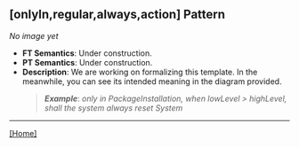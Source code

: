 ## [onlyIn,regular,always,action] Pattern
_No image yet_
 * **FT Semantics**: Under construction.
 * **PT Semantics**: Under construction.
 * **Description**: We are working on formalizing this template. In the meanwhile, you can see its intended meaning in the diagram provided.
   > **_Example_**: _only in PackageInstallation,  when lowLevel > highLevel, shall the system  always reset System_   
***
[[Home]](../semantics.md)